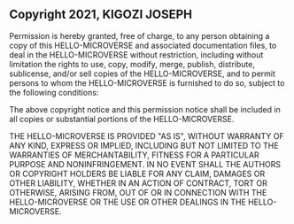 ## Copyright 2021, KIGOZI JOSEPH

Permission is hereby granted, free of charge, to any person obtaining a copy of this HELLO-MICROVERSE and associated documentation files, to deal in the HELLO-MICROVERSE without restriction, including without limitation the rights to use, copy, modify, merge, publish, distribute, sublicense, and/or sell copies of the HELLO-MICROVERSE, and to permit persons to whom the HELLO-MICROVERSE is furnished to do so, subject to the following conditions:

The above copyright notice and this permission notice shall be included in all copies or substantial portions of the HELLO-MICROVERSE.

THE HELLO-MICROVERSE IS PROVIDED "AS IS", WITHOUT WARRANTY OF ANY KIND, EXPRESS OR IMPLIED, INCLUDING BUT NOT LIMITED TO THE WARRANTIES OF MERCHANTABILITY, FITNESS FOR A PARTICULAR PURPOSE AND NONINFRINGEMENT. IN NO EVENT SHALL THE AUTHORS OR COPYRIGHT HOLDERS BE LIABLE FOR ANY CLAIM, DAMAGES OR OTHER LIABILITY, WHETHER IN AN ACTION OF CONTRACT, TORT OR OTHERWISE, ARISING FROM, OUT OF OR IN CONNECTION WITH THE HELLO-MICROVERSE OR THE USE OR OTHER DEALINGS IN THE HELLO-MICROVERSE.
